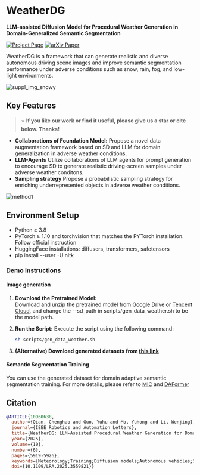 # **WeatherDG**
**LLM-assisted Diffusion Model for Procedural Weather Generation in Domain-Generalized Semantic Segmentation**

[![Project Page](https://img.shields.io/badge/Project-Page-yellow)](https://jumponthemoon.github.io/WeatherDG.github.io/)
[![arXiv Paper](https://img.shields.io/badge/arXiv-Paper-blue)](https://arxiv.org/pdf/2410.12075)



WeatherDG is a framework that can generate realistic and diverse autonomous driving scene images and improve semantic segmentation performance under adverse conditions such as snow, rain, fog, and low-light environments.

![suppl_img_snowy](https://github.com/user-attachments/assets/7a4b99ac-c0e5-4b52-b30b-10a6cfe51488)




## **Key Features**
> ⭐ **If you like our work or find it useful, please give us a star or cite below. Thanks!**

- **Collaborations of Foundation Model:** Propose a novel data augmentation framework based on SD and LLM for domain generalization in adverse weather conditions.
- **LLM-Agents** Utilize collaborations of LLM agents for prompt generation to encourage SD to generate realistic driving-screen samples under adverse weather conditons.
- **Sampling strategy** Propose a probabilistic sampling strategy for enriching underrepresented objects in adverse weather conditions.

![method1](https://github.com/user-attachments/assets/3a1b0370-9319-47bf-bf85-513af614cb2a)


## **Environment Setup**
- Python ≥ 3.8
- PyTorch ≥ 1.10 and torchvision that matches the PYTorch installation. Follow official instruction
- HuggingFace installations: diffusers, transformers, safetensors
- pip install --user -U nltk
### **Demo Instructions**
#### **Image generation**
1. **Download the Pretrained Model:**  
   Download and unzip the pretrained model from [Google Drive](https://drive.google.com/file/d/14brJUUs6C2CUAq4VFc8gpPXt9YW53aN5/view?usp=drive_link) or [Tencent Cloud](https://share.weiyun.com/vaThUgsV), and change the --sd_path in scripts/gen_data_weather.sh to be the model path.

2. **Run the Script:** 
   Execute the script using the following command:
   ```bash
   sh scripts/gen_data_weather.sh

3. **(Alternative) Download generated datasets from [this link](https://drive.google.com/file/d/1Mm8Vo6ZOZgT5LpZdEZ8tyfKcsqhPgkEk/view?usp=drive_link)**

#### **Semantic Segmentation Training**
   You can use the generated dataset for domain adaptive semantic segmentation training. For more details, please refer to [MIC](https://github.com/lhoyer/MIC) and [DAFormer](https://github.com/lhoyer/DAFormer) 




## **Citation**

```bibtex
@ARTICLE{10960638,
  author={Qian, Chenghao and Guo, Yuhu and Mo, Yuhong and Li, Wenjing},
  journal={IEEE Robotics and Automation Letters}, 
  title={WeatherDG: LLM-Assisted Procedural Weather Generation for Domain-Generalized Semantic Segmentation}, 
  year={2025},
  volume={10},
  number={6},
  pages={5919-5926},
  keywords={Meteorology;Training;Diffusion models;Autonomous vehicles;Semantic segmentation;Lighting;Data models;Adaptation models;Layout;Data augmentation;Domain generalization;LLM;semantic segmentation;weather generation},
  doi={10.1109/LRA.2025.3559821}}


```






